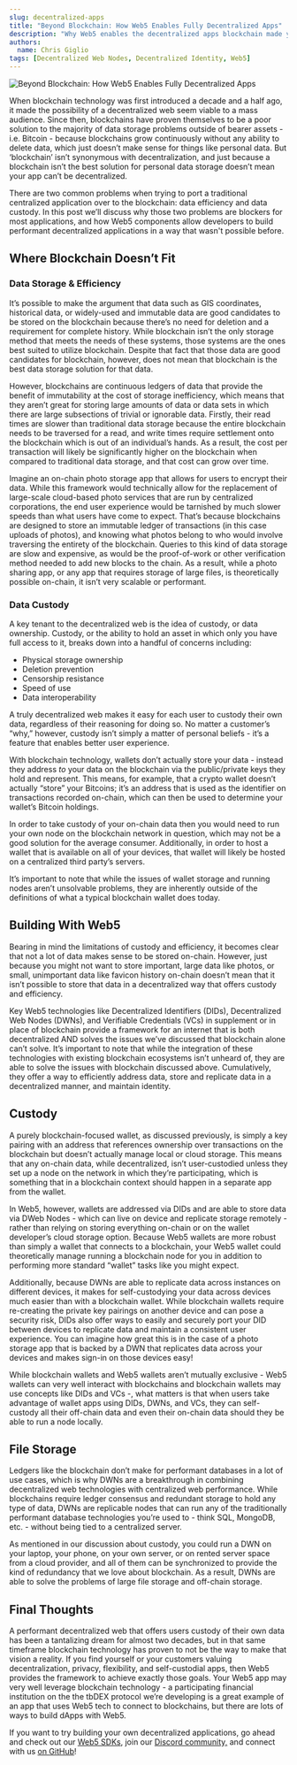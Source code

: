 ```yaml
---
slug: decentralized-apps
title: "Beyond Blockchain: How Web5 Enables Fully Decentralized Apps"
description: "Why Web5 enables the decentralized apps blockchain made you dream - or have nightmares - about"
authors:
  name: Chris Giglio
tags: [Decentralized Web Nodes, Decentralized Identity, Web5]
---
```


<head>
  <meta property="og:title" content="Beyond Blockchain: How Web5 Enables Fully Decentralized Apps" />
  <meta property="og:type" content="website" />
  <meta property="og:url" content='https://developer.tbd.website/blog/decentralized-apps' />
  <meta name="og:description" content="How Web5 enables the decentralized apps blockchain made you dream - or have nightmares - about" />
  <meta property="og:image" content="https://developer.tbd.website/assets/images/blog-decentralized-apps-64390c260a8ec957e939aa841c5e76bb.png" /> 

  <meta name="twitter:card" content="summary_large_image" />
  <meta property="twitter:domain" content="developer.tbd.website" />
  <meta name="twitter:site" content="@tbdevs" />
  <meta name="twitter:title" content="Beyond Blockchain: How Web5 Enables Fully Decentralized Apps" />
  <meta property="twitter:url" content='https://developer.tbd.website/blog/decentralized-apps' /> 
  <meta name="twitter:description" content="How Web5 enables the decentralized apps blockchain made you dream - or have nightmares - about" />
  <meta name="twitter:image" content="https://developer.tbd.website/assets/images/blog-decentralized-apps-64390c260a8ec957e939aa841c5e76bb.png" />

  <link rel="apple-touch-icon" href="https://developer.tbd.website/img/tbd-fav-icon-main.png" />
</head>


![Beyond Blockchain: How Web5 Enables Fully Decentralized Apps](/img/blog-decentralized-apps.png)

When blockchain technology was first introduced a decade and a half ago, it made the possibility of a decentralized web seem viable to a mass audience. Since then, blockchains have proven themselves to be a poor solution to the majority of data storage problems outside of bearer assets - i.e. Bitcoin - because blockchains grow continuously without any ability to delete data, which just doesn’t make sense for things like personal data. But ‘blockchain’ isn’t synonymous with decentralization, and just because a blockchain isn’t the best solution for personal data storage doesn’t mean your app can’t be decentralized.

<!--truncate-->

There are two common problems when trying to port a traditional centralized application over to the blockchain: data efficiency and data custody. In this post we’ll discuss why those two problems are blockers for most applications, and how Web5 components allow developers to build performant decentralized applications in a way that wasn't possible before.


## Where Blockchain Doesn’t Fit


### Data Storage & Efficiency

It’s possible to make the argument that data such as GIS coordinates, historical data, or widely-used and immutable data are good candidates to be stored on the blockchain because there’s no need for deletion and a requirement for complete history. While blockchain isn’t the only storage method that meets the needs of these systems, those systems are the ones best suited to utilize blockchain. Despite that fact that those data are good candidates for blockchain, however, does not mean that blockchain is the best data storage solution for that data.

However, blockchains are continuous ledgers of data that provide the benefit of immutability at the cost of storage inefficiency, which means that they aren’t great for storing large amounts of data or data sets in which there are large subsections of trivial or ignorable data. Firstly, their read times are slower than traditional data storage because the entire blockchain needs to be traversed for a read, and write times require settlement onto the blockchain which is out of an individual’s hands. As a result, the cost per transaction will likely be significantly higher on the blockchain when compared to traditional data storage, and that cost can grow over time.

Imagine an on-chain photo storage app that allows for users to encrypt their data. While this framework would technically allow for the replacement of large-scale cloud-based photo services that are run by centralized corporations, the end user experience would be tarnished by much slower speeds than what users have come to expect. That’s because blockchains are designed to store an immutable ledger of transactions (in this case uploads of photos), and knowing what photos belong to who would involve traversing the entirety of the blockchain. Queries to this kind of data storage are slow and expensive, as would be the proof-of-work or other verification method needed to add new blocks to the chain. As a result, while a photo sharing app, or any app that requires storage of large files, is theoretically possible on-chain, it isn’t very scalable or performant. 


### Data Custody

A key tenant to the decentralized web is the idea of custody, or data ownership. Custody, or the ability to hold an asset in which only you have full access to it, breaks down into a handful of concerns including:



* Physical storage ownership
* Deletion prevention
* Censorship resistance
* Speed of use
* Data interoperability

A truly decentralized web makes it easy for each user to custody their own data, regardless of their reasoning for doing so. No matter a customer’s “why,” however, custody isn’t simply a matter of personal beliefs - it’s a feature that enables better user experience.  

With blockchain technology, wallets don’t actually store your data - instead they address _to_ your data on the blockchain via the public/private keys they hold and represent. This means, for example, that a crypto wallet doesn’t actually “store” your Bitcoins; it’s an address that is used as the identifier on transactions recorded on-chain, which can then be used to determine your wallet’s Bitcoin holdings. 

In order to take custody of your on-chain data then you would need to run your own node on the blockchain network in question, which may not be a good solution for the average consumer. Additionally, in order to host a wallet that is available on all of your devices, that wallet will likely be hosted on a centralized third party’s servers.

It’s important to note that while the issues of wallet storage and running nodes aren’t unsolvable problems, they are inherently outside of the definitions of what a typical blockchain wallet does today.


## Building With Web5

Bearing in mind the limitations of custody and efficiency, it becomes clear that not a lot of data makes sense to be stored on-chain. However, just because you might not want to store important, large data like photos, or small, unimportant data like favicon history on-chain doesn’t mean that it isn’t possible to store that data in a decentralized way that offers custody and efficiency.

Key Web5 technologies like Decentralized Identifiers (DIDs), Decentralized Web Nodes (DWNs), and Verifiable Credentials (VCs) in supplement or in place of blockchain provide a framework for an internet that is both decentralized AND solves the issues we’ve discussed that blockchain alone can’t solve. It’s important to note that while the integration of these technologies with existing blockchain ecosystems isn’t unheard of, they are able to solve the issues with blockchain discussed above. Cumulatively, they offer a way to efficiently address data, store and replicate data in a decentralized manner, and maintain identity.


## Custody

A purely blockchain-focused wallet, as discussed previously, is simply a key pairing with an address that references ownership over transactions on the blockchain but doesn’t actually manage local or cloud storage. This means that any on-chain data, while decentralized, isn’t user-custodied unless they set up a node on the network in which they’re participating, which is something that in a blockchain context should happen in a separate app from the wallet. 

In Web5, however, wallets are addressed via DIDs and are able to store data via DWeb Nodes - which can live on device and replicate storage remotely - rather than relying on storing everything on-chain or on the wallet developer’s cloud storage option. Because Web5 wallets are more robust than simply a wallet that connects to a blockchain, your Web5 wallet could theoretically manage running a blockchain node for you in addition to performing more standard “wallet” tasks like you might expect.

Additionally, because DWNs are able to replicate data across instances on different devices, it makes for self-custodying your data across devices much easier than with a blockchain wallet. While blockchain wallets require re-creating the private key pairings on another device and can pose a security risk, DIDs also offer ways to easily and securely port your DID between devices to replicate data and maintain a consistent user experience. You can imagine how great this is in the case of a photo storage app that is backed by a DWN that replicates data across your devices and makes sign-in on those devices easy!

While blockchain wallets and Web5 wallets aren’t mutually exclusive - Web5 wallets can very well interact with blockchains and blockchain wallets may use concepts like DIDs and VCs -, what matters is that when users take advantage of wallet apps using DIDs, DWNs, and VCs, they can self-custody all their off-chain data and even their on-chain data should they be able to run a node locally.


## File Storage

Ledgers like the blockchain don’t make for performant databases in a lot of use cases, which is why DWNs are a breakthrough in combining decentralized web technologies with centralized web performance. While blockchains require ledger consensus and redundant storage to hold any type of data, DWNs are replicable nodes that can run any of the traditionally performant database technologies you’re used to - think SQL, MongoDB, etc. - without being tied to a centralized server. 

As mentioned in our discussion about custody, you could run a DWN on your laptop, your phone, on your own server, or on rented server space from a cloud provider, and all of them can be synchronized to provide the kind of redundancy that we love about blockchain. As a result, DWNs are able to solve the problems of large file storage and off-chain storage.


## Final Thoughts

A performant decentralized web that offers users custody of their own data has been a tantalizing dream for almost two decades, but in that same timeframe blockchain technology has proven to not be the way to make that vision a reality. If you find yourself or your customers valuing decentralization, privacy, flexibility, and self-custodial apps, then Web5 provides the framework to achieve exactly those goals. Your Web5 app may very well leverage blockchain technology - a participating financial institution on the the tbDEX protocol we’re developing is a great example of an app that uses Web5 tech to connect to blockchains, but there are lots of ways to build dApps with Web5.

If you want to try building your own decentralized applications, go ahead and check out our [Web5 SDKs](https://developer.tbd.website/docs/web5/), join our [Discord community,](https://discord.gg/mt6Zbpv7) and connect with us [on GitHub](https://github.com/TBD54566975)!
